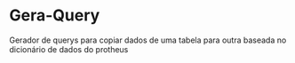 # Gera-Query
Gerador de querys para copiar dados de uma tabela para outra baseada no dicionário de dados do protheus
